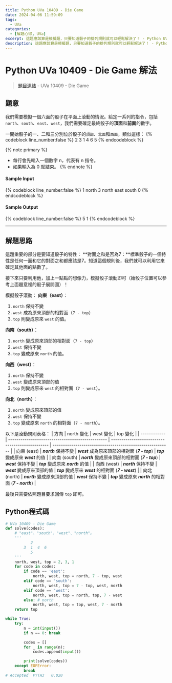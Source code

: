 ```yaml
---
title: Python UVa 10409 - Die Game
date: 2024-04-06 11:59:09
tags:
  - UVa
categories:
  - [解題心得, UVa]
excerpt: 這題應該算是模擬題，只要知道骰子的排列規則就可以輕鬆解決了！ - Python UVa 10409 - Die Game 解題心得
description: 這題應該算是模擬題，只要知道骰子的排列規則就可以輕鬆解決了！ - Python UVa 10409 - Die Game 解題心得
---
```

# Python UVa 10409 - Die Game 解法

>[題目連結](https://onlinejudge.org/index.php?option=com_onlinejudge&Itemid=8&category=24&page=show_problem&problem=1350) - UVa 10409 - Die Game


## 題意
我們需要模擬一個六面的骰子在平面上滾動的情況。給定一系列的指令，包括`north`、`south`、`east`、`west`，我們需要確定最終骰子的**頂面**和**前面**的數字。

一開始骰子的一、二和三分別位於骰子的`頂部`、`北面`和`西面`，類似這樣：
{% codeblock line_number:false %}
       2
    3  1  4  6
       5
{% endcodeblock %}

{% note primary %}
 - 每行會先輸入一個數字 n，代表有 n 指令。
 - 如果輸入為 0 就結束。
{% endnote %}

#### Sample Input 
{% codeblock line_number:false %}
1
north
3
north
east
south
0
{% endcodeblock %}

#### Sample Output 
{% codeblock line_number:false %}
5
1
{% endcodeblock %}

---

## 解題思路
這題重要的部分是要知道骰子的特性：
**對面之和是否為7：**標準骰子的一個特性是任何一面和它的對面之和都應該是7。知道這個規則後，我們就可以利用它來確定其他面的點數了。

接下來只要利用他，加上一點點的想像力，模擬骰子滾動即可（始骰子位置可以參考上面題意裡的骰子展開圖）！

模擬骰子滾動：
**向東（east）**：
1. `north` 保持不變
2. `west` 成為原來頂部的相對面（`7 - top`）
3. `top` 則變成原來 `west` 的值。

**向南（south）**：
1. `north` 變成原來頂部的相對面（`7 - top`）
2. `west` 保持不變
3. `top` 變成原來 `north` 的值。

**向西（west）**：
1. `north` 保持不變
2. `west` 變成原來頂部的值
3. `top` 則變成原來 `west` 的相對面（`7 - west`）。

**向北（north）**：
1. `north` 變成原來頂部的值
2. `west` 保持不變
3. `top` 變成原來 `north` 的相對面（`7 - north`）。

以下是滾動規則表格：
| 方向         | north 變化                                       | west 變化                                       | top 變化                                                  |
| ------------ | ------------------------------------------------ | ----------------------------------------------- | --------------------------------------------------------- |
| 向東 (east)  | ***north*** 保持不變                             | ***west*** 成為原來頂部的相對面 (***7 - top***) | ***top*** 變成原來 ***west*** 的值                        |
| 向南 (south) | ***north*** 變成原來頂部的相對面 (***7 - top***) | ***west*** 保持不變                             | ***top*** 變成原來 ***north*** 的值                       |
| 向西 (west)  | ***north*** 保持不變                             | ***west*** 變成原來頂部的值                     | ***top*** 變成原來 ***west*** 的相對面 (***7 - west***)   |
| 向北 (north) | ***north*** 變成原來頂部的值                     | ***west*** 保持不變                             | ***top*** 變成原來 ***north*** 的相對面 (***7 - north***) |


最後只需要依照題目要求回傳 `top` 即可。

## Python程式碼
```python
# UVa 10409 - Die Game
def solve(codes):
    # "east"、"south"、"west"、"north"。
    '''
           2
        3  1  4  6
           5
    '''
    north, west, top = 2, 3, 1
    for code in codes:
        if code == 'east':
            north, west, top = north, 7 - top, west
        elif code == 'south':
            north, west, top = 7 - top, west, north
        elif code == 'west':
            north, west, top = north, top, 7 - west
        else: # north
            north, west, top = top, west, 7 - north
    return top

while True:
    try:
        n = int(input())
        if n == 0: break

        codes = []
        for _ in range(n):
            codes.append(input())

        print(solve(codes))
    except EOFError:
        break
# Accepted	PYTH3	0.020
```